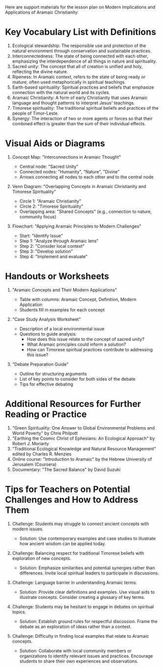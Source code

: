 Here are support materials for the lesson plan on Modern Implications and Applications of Aramaic Christianity:

# Key Vocabulary List with Definitions

1. Ecological stewardship: The responsible use and protection of the natural environment through conservation and sustainable practices.
2. Interconnectedness: The state of being connected with each other, emphasizing the interdependence of all things in nature and spirituality.
3. Sacred unity: The concept that all of creation is unified and holy, reflecting the divine nature.
4. Ripeness: In Aramaic context, refers to the state of being ready or mature, often used metaphorically in spiritual teachings.
5. Earth-based spirituality: Spiritual practices and beliefs that emphasize connection with the natural world and its cycles.
6. Aramaic Christianity: A form of early Christianity that uses Aramaic language and thought patterns to interpret Jesus' teachings.
7. Timorese spirituality: The traditional spiritual beliefs and practices of the people of Timor-Leste.
8. Synergy: The interaction of two or more agents or forces so that their combined effect is greater than the sum of their individual effects.

# Visual Aids or Diagrams

1. Concept Map: "Interconnections in Aramaic Thought"
   - Central node: "Sacred Unity"
   - Connected nodes: "Humanity", "Nature", "Divine"
   - Arrows connecting all nodes to each other and to the central node

2. Venn Diagram: "Overlapping Concepts in Aramaic Christianity and Timorese Spirituality"
   - Circle 1: "Aramaic Christianity"
   - Circle 2: "Timorese Spirituality"
   - Overlapping area: "Shared Concepts" (e.g., connection to nature, community focus)

3. Flowchart: "Applying Aramaic Principles to Modern Challenges"
   - Start: "Identify Issue"
   - Step 1: "Analyze through Aramaic lens"
   - Step 2: "Consider local context"
   - Step 3: "Develop solution"
   - Step 4: "Implement and evaluate"

# Handouts or Worksheets

1. "Aramaic Concepts and Their Modern Applications"
   - Table with columns: Aramaic Concept, Definition, Modern Application
   - Students fill in examples for each concept

2. "Case Study Analysis Worksheet"
   - Description of a local environmental issue
   - Questions to guide analysis:
     * How does this issue relate to the concept of sacred unity?
     * What Aramaic principles could inform a solution?
     * How can Timorese spiritual practices contribute to addressing this issue?

3. "Debate Preparation Guide"
   - Outline for structuring arguments
   - List of key points to consider for both sides of the debate
   - Tips for effective debating

# Additional Resources for Further Reading or Practice

1. "Green Spirituality: One Answer to Global Environmental Problems and World Poverty" by Chris Philpott
2. "Earthing the Cosmic Christ of Ephesians: An Ecological Approach" by Robert J. Moriarty
3. "Traditional Ecological Knowledge and Natural Resource Management" edited by Charles R. Menzies
4. Online course: "Introduction to Aramaic" by the Hebrew University of Jerusalem (Coursera)
5. Documentary: "The Sacred Balance" by David Suzuki

# Tips for Teachers on Potential Challenges and How to Address Them

1. Challenge: Students may struggle to connect ancient concepts with modern issues.
   - Solution: Use contemporary examples and case studies to illustrate how ancient wisdom can be applied today.

2. Challenge: Balancing respect for traditional Timorese beliefs with exploration of new concepts.
   - Solution: Emphasize similarities and potential synergies rather than differences. Invite local spiritual leaders to participate in discussions.

3. Challenge: Language barrier in understanding Aramaic terms.
   - Solution: Provide clear definitions and examples. Use visual aids to illustrate concepts. Consider creating a glossary of key terms.

4. Challenge: Students may be hesitant to engage in debates on spiritual topics.
   - Solution: Establish ground rules for respectful discussion. Frame the debate as an exploration of ideas rather than a contest.

5. Challenge: Difficulty in finding local examples that relate to Aramaic concepts.
   - Solution: Collaborate with local community members or organizations to identify relevant issues and practices. Encourage students to share their own experiences and observations.
